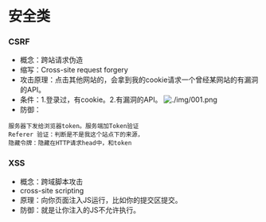 # 安全类

### CSRF

* 概念：跨站请求伪造
* 缩写：Cross-site request forgery
* 攻击原理：点击其他网站的，会拿到我的cookie请求一个曾经某网站的有漏洞的API。
* 条件：1.登录过，有cookie。2.有漏洞的API。
![./img/001.png](./img/safe.png)
* 防御：
```
服务器下发给浏览器token。服务端加Token验证
Referer 验证：判断是不是我这个站点下的来源，
隐藏令牌：隐藏在HTTP请求head中，和token
```

### XSS

* 概念：跨域脚本攻击
* cross-site scripting
* 原理：向你页面注入JS运行，比如你的提交区提交。
* 防御：就是让你注入的JS不允许执行。